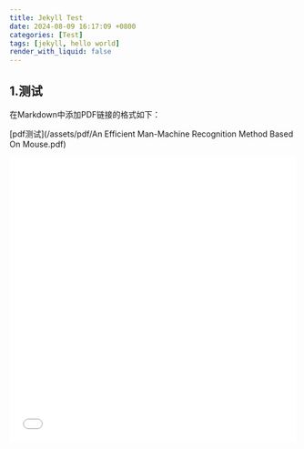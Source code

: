 ```yaml
---
title: Jekyll Test
date: 2024-08-09 16:17:09 +0800
categories: [Test]
tags: [jekyll, hello world] 
render_with_liquid: false
---
```

## 1.测试

在Markdown中添加PDF链接的格式如下：

[pdf测试](/assets/pdf/An Efficient Man-Machine Recognition Method Based On Mouse.pdf)

<embed src="/assets/pdf/An Efficient Man-Machine Recognition Method Based On Mouse.pdf" type="application/pdf" width="100%" height="500px" />
